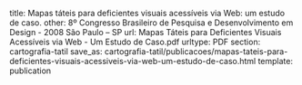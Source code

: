 title: Mapas táteis para deficientes visuais acessíveis via Web: um estudo de caso.
other: 8º Congresso Brasileiro de Pesquisa e Desenvolvimento em Design - 2008 São Paulo – SP
url: Mapas Táteis para Deficientes Visuais Acessíveis via Web - Um Estudo de Caso.pdf
urltype: PDF
section: cartografia-tatil
save_as: cartografia-tatil/publicacoes/mapas-tateis-para-deficientes-visuais-acessiveis-via-web-um-estudo-de-caso.html
template: publication
